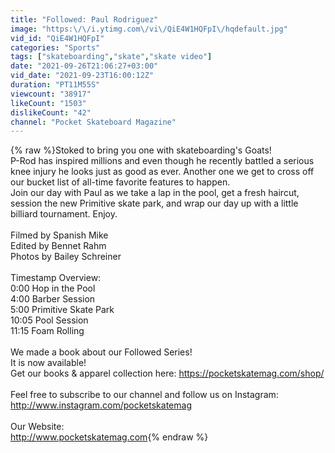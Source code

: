 ```yaml
---
title: "Followed: Paul Rodriguez"
image: "https:\/\/i.ytimg.com\/vi\/QiE4W1HQFpI\/hqdefault.jpg"
vid_id: "QiE4W1HQFpI"
categories: "Sports"
tags: ["skateboarding","skate","skate video"]
date: "2021-09-26T21:06:27+03:00"
vid_date: "2021-09-23T16:00:12Z"
duration: "PT11M55S"
viewcount: "38917"
likeCount: "1503"
dislikeCount: "42"
channel: "Pocket Skateboard Magazine"
---
```

{% raw %}Stoked to bring you one with skateboarding's Goats!<br />P-Rod has inspired millions and even though he recently battled a serious knee injury he looks just as good as ever. Another one we get to cross off our bucket list of all-time favorite features to happen. <br />Join our day with Paul as we take a lap in the pool, get a fresh haircut, session the new Primitive skate park, and wrap our day up with a little billiard tournament. Enjoy. <br /><br />Filmed by Spanish Mike<br />Edited by Bennet Rahm<br />Photos by Bailey Schreiner <br /><br />Timestamp Overview:<br />0:00 Hop in the Pool<br />4:00 Barber Session<br />5:00 Primitive Skate Park<br />10:05 Pool Session <br />11:15 Foam Rolling<br /><br />We made a book about our Followed Series!<br />It is now available!<br />Get our books &amp; apparel collection here: <a rel="nofollow" target="blank" href="https://pocketskatemag.com/shop/">https://pocketskatemag.com/shop/</a><br /><br />Feel free to subscribe to our channel and follow us on Instagram:<br /><a rel="nofollow" target="blank" href="http://www.instagram.com/pocketskatemag">http://www.instagram.com/pocketskatemag</a> <br /><br />Our Website:<br /><a rel="nofollow" target="blank" href="http://www.pocketskatemag.com">http://www.pocketskatemag.com</a>{% endraw %}

